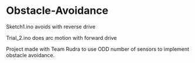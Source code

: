 # Obstacle-Avoidance

Sketch1.ino avoids with reverse drive

Trial_2.ino does arc motion with forward drive

Project made with Team Rudra to use ODD number of sensors to implement obstacle avoidance. 

